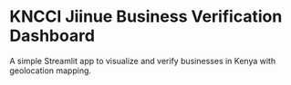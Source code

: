 # KNCCI Jiinue Business Verification Dashboard
A simple Streamlit app to visualize and verify businesses in Kenya with geolocation mapping.
